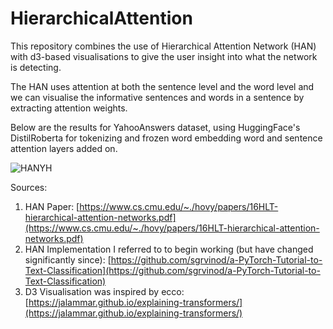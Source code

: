 # HierarchicalAttention

This repository combines the use of Hierarchical Attention Network (HAN) with d3-based visualisations to give the user insight into what the network is detecting.

The HAN uses attention at both the sentence level and the word level and we can visualise the informative sentences and words in a sentence by extracting attention weights.

Below are the results for YahooAnswers dataset, using HuggingFace's DistilRoberta for tokenizing and frozen word embedding word and sentence attention layers added on. 

![HANYH](han/img.jpg?raw=true "Title")

Sources:

1. HAN Paper: [https://www.cs.cmu.edu/~./hovy/papers/16HLT-hierarchical-attention-networks.pdf](https://www.cs.cmu.edu/~./hovy/papers/16HLT-hierarchical-attention-networks.pdf)
2. HAN Implementation I referred to to begin working (but have changed significantly since): [https://github.com/sgrvinod/a-PyTorch-Tutorial-to-Text-Classification](https://github.com/sgrvinod/a-PyTorch-Tutorial-to-Text-Classification)
3. D3 Visualisation was inspired by ecco: [https://jalammar.github.io/explaining-transformers/](https://jalammar.github.io/explaining-transformers/)